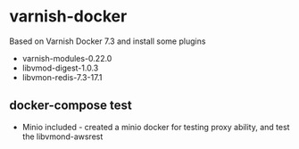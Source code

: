 # varnish-docker

Based on Varnish Docker 7.3 and install some plugins
  * varnish-modules-0.22.0
  * libvmod-digest-1.0.3
  * libvmon-redis-7.3-17.1

## docker-compose test
  * Minio included - created a minio docker for testing proxy ability, and test the libvmond-awsrest 

